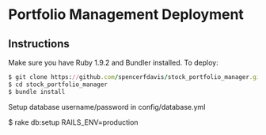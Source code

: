 # Portfolio Management Deployment #

## Instructions ##

Make sure you have Ruby 1.9.2 and Bundler installed.  To deploy:

```ruby
$ git clone https://github.com/spencerfdavis/stock_portfolio_manager.git
$ cd stock_portfolio_manager
$ bundle install
````
Setup database username/password in config/database.yml

$ rake db:setup RAILS_ENV=production
